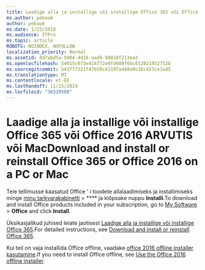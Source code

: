 ```yaml
---
title: Laadige alla ja installige või installige Office 365 või Office 2016 ARVUTIS või Mac
ms.author: pebaum
author: pebaum
ms.date: 1/23/2018
ms.audience: ITPro
ms.topic: article
ROBOTS: NOINDEX, NOFOLLOW
localization_priority: Normal
ms.assetid: 8d7abd5a-5004-4d16-aad9-8083df213ea3
ms.openlocfilehash: 54015c673e414772e9fd000f6bc012021852752b
ms.sourcegitcommit: b43f77221f47b50c41197a448a9c26c423ce1ad5
ms.translationtype: MT
ms.contentlocale: et-EE
ms.lasthandoff: 11/15/2019
ms.locfileid: "36529588"
---
```

# <a name="download-and-install-or-reinstall-office-365-or-office-2016-on-a-pc-or-mac"></a><span data-ttu-id="30185-102">Laadige alla ja installige või installige Office 365 või Office 2016 ARVUTIS või Mac</span><span class="sxs-lookup"><span data-stu-id="30185-102">Download and install or reinstall Office 365 or Office 2016 on a PC or Mac</span></span>

<span data-ttu-id="30185-103">Teie tellimusse kaasatud Office ' i toodete allalaadimiseks ja installimiseks minge [minu tarkvarakabinetti](https://portal.office.com/OLS/MySoftware.aspx) \> \*\*\*\* ja klõpsake nuppu **Installi**.</span><span class="sxs-lookup"><span data-stu-id="30185-103">To download and install Office products included in your subscription, go to [My Software](https://portal.office.com/OLS/MySoftware.aspx) \> **Office** and click **Install**.</span></span> 
  
<span data-ttu-id="30185-104">Üksikasjalikud juhised leiate jaotisest [Laadige alla ja installige või installige Office 365](https://support.office.com/article/4414eaaf-0478-48be-9c42-23adc471665816658?wt.mc_id=O365_Admin_Alch).</span><span class="sxs-lookup"><span data-stu-id="30185-104">For detailed instructions, see [Download and install or reinstall Office 365](https://support.office.com/article/4414eaaf-0478-48be-9c42-23adc471665816658?wt.mc_id=O365_Admin_Alch).</span></span>
  
<span data-ttu-id="30185-105">Kui teil on vaja installida Office offline, vaadake [office 2016 offline installer kasutamine](https://support.office.com/article/f0a85fe7-118f-41cb-a791-d59cef96ad1c?wt.mc_id=O365_Admin_Alch#OfficePlans=Office_for_business).</span><span class="sxs-lookup"><span data-stu-id="30185-105">If you need to install Office offline, see [Use the Office 2016 offline installer](https://support.office.com/article/f0a85fe7-118f-41cb-a791-d59cef96ad1c?wt.mc_id=O365_Admin_Alch#OfficePlans=Office_for_business).</span></span>
  

